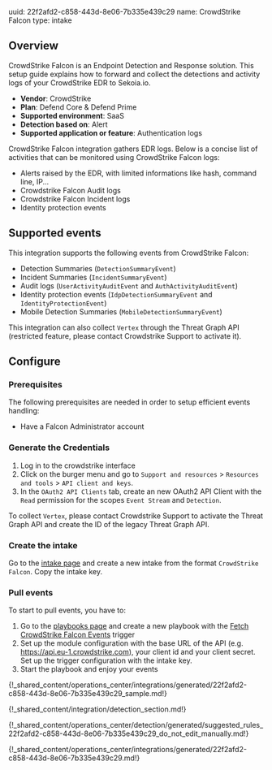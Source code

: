 uuid: 22f2afd2-c858-443d-8e06-7b335e439c29
name: CrowdStrike Falcon
type: intake

## Overview

CrowdStrike Falcon is an Endpoint Detection and Response solution. This setup guide explains how to forward and collect the detections and activity logs of your CrowdStrike EDR to Sekoia.io.

- **Vendor**: CrowdStrike
- **Plan**: Defend Core & Defend Prime
- **Supported environment**: SaaS
- **Detection based on**: Alert
- **Supported application or feature**: Authentication logs


CrowdStrike Falcon integration gathers EDR logs. Below is a concise list of activities that can be monitored using CrowdStrike Falcon logs:

- Alerts raised by the EDR, with limited informations like hash, command line, IP...
- Crowdstrike Falcon Audit logs
- Crowdstrike Falcon Incident logs
- Identity protection events

## Supported events

This integration supports the following events from CrowdStrike Falcon:

- Detection Summaries (`DetectionSummaryEvent`)
- Incident Summaries (`IncidentSummaryEvent`)
- Audit logs (`UserActivityAuditEvent` and `AuthActivityAuditEvent`)
- Identity protection events (`IdpDetectionSummaryEvent` and `IdentityProtectionEvent`)
- Mobile Detection Summaries (`MobileDetectionSummaryEvent`)

This integration can also collect `Vertex` through the Threat Graph API (restricted feature, please contact Crowdstrike Support to activate it).

## Configure

### Prerequisites

The following prerequisites are needed in order to setup efficient events handling:

- Have a Falcon Administrator account


### Generate the Credentials

1. Log in to the crowdstrike interface
2. Click on the burger menu and go to `Support and resources` > `Resources and tools` > `API client and keys`.
3. In the `OAuth2 API Clients` tab, create an new OAuth2 API Client with the `Read` permission for the scopes `Event Stream` and `Detection`.

To collect `Vertex`, please contact Crowdstrike Support to activate the Threat Graph API and create the ID of the legacy Threat Graph API.


### Create the intake

Go to the [intake page](https://app.sekoia.io/operations/intakes) and create a new intake from the format `CrowdStrike Falcon`. Copy the intake key.


### Pull events

To start to pull events, you have to:

1. Go to the [playbooks page](https://app.sekoia.io/operations/playbooks) and create a new playbook with the [Fetch CrowdStrike Falcon Events](/xdr/features/automate/library/crowdstrike-falcon.md) trigger
2. Set up the module configuration with the base URL of the API (e.g. https://api.eu-1.crowdstrike.com), your client id and your client secret. Set up the trigger configuration with the intake key.
3. Start the playbook and enjoy your events

{!_shared_content/operations_center/integrations/generated/22f2afd2-c858-443d-8e06-7b335e439c29_sample.md!}

{!_shared_content/integration/detection_section.md!}

{!_shared_content/operations_center/detection/generated/suggested_rules_22f2afd2-c858-443d-8e06-7b335e439c29_do_not_edit_manually.md!}

{!_shared_content/operations_center/integrations/generated/22f2afd2-c858-443d-8e06-7b335e439c29.md!}

